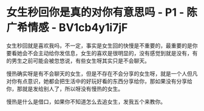 # 女生秒回你是真的对你有意思吗 - P1 - 陈广希情感 - BV1cb4y1i7jF

女生秒回就是喜欢我吗，不一定，事实是女生回的快慢是不重要的，最重要的是你要看她会不会主动给你发信息，女生的喜欢是很明显的，没有感觉到就是没有，有的男生之前可能会被忽悠说，有些女生呀其实只是不会聊天。

慢热确实呀是有不会聊天的女生，但是不存在不会分享的女生呀，就是一个人但凡对你有点意识，她都会把生活中的好玩好看的东西分享给你，那如果没有分享给你，那就是发给别人了，所以呀没有慢热的女生。

慢热是什么是借口，如果你不知道怎么去追女生，发我五个来教你。